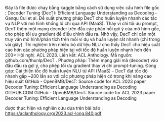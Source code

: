 Đây là file được chạy bằng kaggle bằng cách sử dụng việc cấu hình file gốc : 
Decoder Tuning (DecT): Efficient Language Understanding as Decoding – Ganqu Cui et al. Đề xuất phương pháp DecT cho huấn luyện nhanh các tác vụ NLP với mô hình khổng lồ chỉ qua API (MaaS). Thay vì chỉ tối ưu prompt, DecT thêm một mạng decoder trên đầu các phản hồi gợi ý của mô hình gốc, cho phép tối ưu gradient để điều chỉnh đầu ra. Nhờ vậy, DecT chỉ cần một truy vấn mô hình/phân tích trên mỗi ví dụ và huấn luyện rất nhanh (chỉ trong vài giây). Thí nghiệm trên nhiều bộ dữ liệu NLU cho thấy DecT cho hiệu suất cao hơn các phương pháp hiện tại với tốc độ huấn luyện nhanh hơn đến 200×
Hội nghị: ACL 2023. Liên kết: ACL Anthology. Mã nguồn: github.com/thunlp/DecT
. Phương pháp: Thêm mạng giải mã (decoder) vào đầu đầu ra gợi ý, cho phép tối ưu gradient thay vì chỉ prompt-tuning. Đóng góp: Cải thiện tốc độ huấn luyện NLU từ API (MaaS) – DecT đạt tốc độ nhanh gấp ~200 lần so với các phương pháp hiện có trong khi nâng cao hiệu suất
GitHub - OpenBMB/DecT: Source code for ACL 2023 paper Decoder Tuning: Efﬁcient Language Understanding as Decoding
GITHUB.COM
GitHub - OpenBMB/DecT: Source code for ACL 2023 paper Decoder Tuning: Efﬁcient Language Understanding as Decoding

được thực hiện và nghiên cứu dựa trên bài báo : https://aclanthology.org/2023.acl-long.840.pdf
